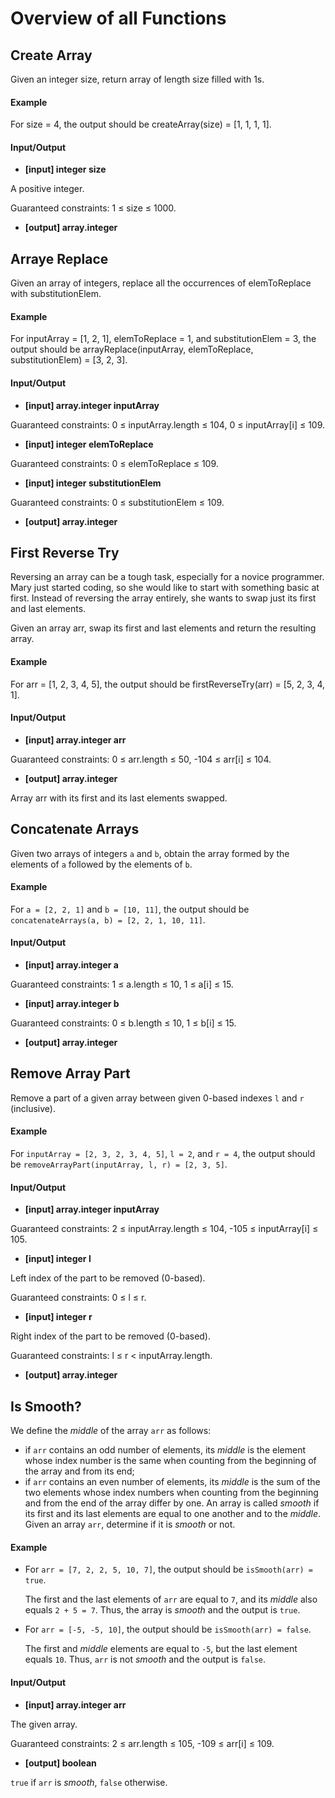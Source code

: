 # Overview of all Functions

## Create Array

Given an integer size, return array of length size filled with 1s.

#### Example

For size = 4, the output should be
createArray(size) = [1, 1, 1, 1].

#### Input/Output

* **[input] integer size**

A positive integer.

Guaranteed constraints:
1 ≤ size ≤ 1000.

* **[output] array.integer**

## Arraye Replace

Given an array of integers, replace all the occurrences of elemToReplace with substitutionElem.

#### Example

For inputArray = [1, 2, 1], elemToReplace = 1, and substitutionElem = 3, the output should be
arrayReplace(inputArray, elemToReplace, substitutionElem) = [3, 2, 3].

#### Input/Output

* **[input] array.integer inputArray**

Guaranteed constraints:
0 ≤ inputArray.length ≤ 104,
0 ≤ inputArray[i] ≤ 109.

* **[input] integer elemToReplace**

Guaranteed constraints:
0 ≤ elemToReplace ≤ 109.

* **[input] integer substitutionElem**

Guaranteed constraints:
0 ≤ substitutionElem ≤ 109.

* **[output] array.integer**

## First Reverse Try

Reversing an array can be a tough task, especially for a novice programmer. Mary just started coding, so she would like to start with something basic at first. Instead of reversing the array entirely, she wants to swap just its first and last elements.

Given an array arr, swap its first and last elements and return the resulting array.

#### Example

For arr = [1, 2, 3, 4, 5], the output should be
firstReverseTry(arr) = [5, 2, 3, 4, 1].

#### Input/Output

* **[input] array.integer arr**

Guaranteed constraints:
0 ≤ arr.length ≤ 50,
-104 ≤ arr[i] ≤ 104.

* **[output] array.integer**

Array arr with its first and its last elements swapped.

## Concatenate Arrays

Given two arrays of integers `a` and `b`, obtain the array formed by the elements of `a` followed by the elements of `b`.

#### Example

For `a = [2, 2, 1]` and `b = [10, 11]`, the output should be
`concatenateArrays(a, b) = [2, 2, 1, 10, 11]`.

#### Input/Output

* **[input] array.integer a**

Guaranteed constraints:
1 ≤ a.length ≤ 10,
1 ≤ a[i] ≤ 15.

* **[input] array.integer b**

Guaranteed constraints:
0 ≤ b.length ≤ 10,
1 ≤ b[i] ≤ 15.

* **[output] array.integer**

## Remove Array Part

Remove a part of a given array between given 0-based indexes `l` and `r` (inclusive).

#### Example

For `inputArray = [2, 3, 2, 3, 4, 5]`, `l = 2`, and `r = 4`, the output should be
`removeArrayPart(inputArray, l, r) = [2, 3, 5]`.

#### Input/Output

* **[input] array.integer inputArray**

Guaranteed constraints:
2 ≤ inputArray.length ≤ 104,
-105 ≤ inputArray[i] ≤ 105.

* **[input] integer l**

Left index of the part to be removed (0-based).

Guaranteed constraints:
0 ≤ l ≤ r.

* **[input] integer r**

Right index of the part to be removed (0-based).

Guaranteed constraints:
l ≤ r < inputArray.length.

* **[output] array.integer**

## Is Smooth?

We define the *middle* of the array `arr` as follows:

* if `arr` contains an odd number of elements, its *middle* is the element whose index number is the same when counting from the beginning of the array and from its end;
* if `arr` contains an even number of elements, its *middle* is the sum of the two elements whose index numbers when counting from the beginning and from the end of the array differ by one.
An array is called *smooth* if its first and its last elements are equal to one another and to the *middle*. Given an array `arr`, determine if it is *smooth* or not.

#### Example

* For `arr = [7, 2, 2, 5, 10, 7]`, the output should be
  `isSmooth(arr) = true`.

  The first and the last elements of `arr` are equal to `7`, and its *middle* also equals `2 + 5 = 7`. Thus, the array is *smooth* and the output is `true`.

* For `arr = [-5, -5, 10]`, the output should be
  `isSmooth(arr) = false`.

  The first and *middle* elements are equal to `-5`, but the last element equals `10`. Thus, `arr` is not *smooth* and the output is `false`.

#### Input/Output

* **[input] array.integer arr**

The given array.

Guaranteed constraints:
2 ≤ arr.length ≤ 105,
-109 ≤ arr[i] ≤ 109.

* **[output] boolean**

`true` if `arr` is *smooth*, `false` otherwise.
